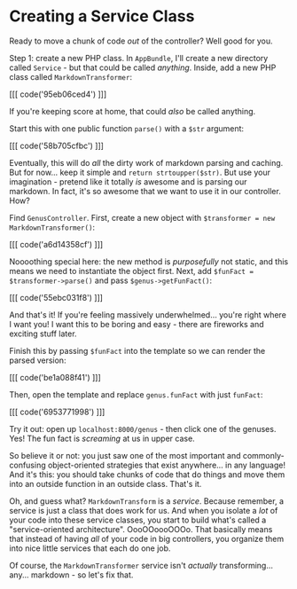 # Creating a Service Class

Ready to move a chunk of code *out* of the controller? Well good for you.

Step 1: create a new PHP class. In `AppBundle`, I'll create a new directory called
`Service` - but that could be called *anything*. Inside, add a new PHP class called
`MarkdownTransformer`:

[[[ code('95eb06ced4') ]]]

If you're keeping score at home, that could *also* be called anything.

Start this with one public function `parse()` with a `$str` argument:

[[[ code('58b705cfbc') ]]]

Eventually, this will do *all* the dirty work of markdown parsing and caching. But for now...
keep it simple and `return strtoupper($str)`. But use your imagination - pretend
like it totally *is* awesome and is parsing our markdown. In fact, it's so awesome
that we want to use it in our controller. How?

Find `GenusController`. First, create a new object with `$transformer = new MarkdownTransformer()`:

[[[ code('a6d14358cf') ]]]

Noooothing special here: the new method is *purposefully* not static, and this means
we need to instantiate the object first. Next, add `$funFact = $transformer->parse()`
and pass `$genus->getFunFact()`:

[[[ code('55ebc031f8') ]]]

And that's it! If you're feeling massively underwhelmed... you're right where I want
you! I want this to be boring and easy - there are fireworks and exciting stuff later.

Finish this by passing `$funFact` into the template so we can render the parsed version:

[[[ code('be1a088f41') ]]]

Then, open the template and replace `genus.funFact` with just `funFact`:

[[[ code('6953771998') ]]]

Try it out: open up `localhost:8000/genus` - then click one of the genuses. Yes!
The fun fact is *screaming* at us in upper case.

So believe it or not: you just saw one of the most important and commonly-confusing
object-oriented strategies that exist anywhere... in any language! And it's this:
you should take chunks of code that do things and move them into an outside function
in an outside class. That's it.

Oh, and guess what? `MarkdownTransform` is a *service*. Because remember, a service
is just a class that does work for us. And when you isolate a *lot* of your code
into these service classes, you start to build what's called a "service-oriented architecture".
OooOOoooOOOo. That basically means that instead of having *all* of your code in big
controllers, you organize them into nice little services that each do one job. 

Of course, the `MarkdownTransformer` service isn't *actually* transforming... any...
markdown - so let's fix that.
